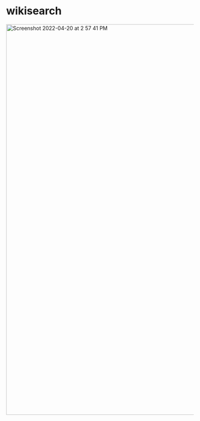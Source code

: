 # wikisearch
<img width="1051" alt="Screenshot 2022-04-20 at 2 57 41 PM" src="https://user-images.githubusercontent.com/12248665/164335430-f416082d-61a9-43ea-9720-81fc1595dd67.png">
